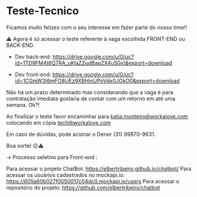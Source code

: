 # Teste-Tecnico


Ficamos muito felizes com o seu interesse em fazer parte do nosso time!!

⚠️ Agora é só acessar o teste referente à vaga escolhida FRONT-END ou BACK-END. 

- Dev back-end: https://drive.google.com/u/0/uc?id=1TD9FM4t6Q7RA_uKlaZZudBaqZX4uS0xt&export=download

- Dev front-end: https://drive.google.com/u/0/uc?id=1CGmW3I6mFO8UEz9XBHinUPpVdx0JOkO0&export=download

Não há um prazo determinado mas considerando que a vaga é para contratação imediata gostaria de contar com um retorno em até uma semana. Ok?!

Ao finalizar o teste favor encaminhar para katia.monteiro@workalove.com colocando em cópia tech@workalove.com

Em caso de dúvidas, pode acionar o Dener (31) 99870-9631.

Boa sorte!  😉⚠️


-> Processo seletivo para Front-end :

Para acessar o projeto ChatBot: https://elbertribeiro.github.io/chatbot/
Para acessar os usuários cadastrados no mockapi.io: https://605a60b027f0050017c04dc0.mockapi.io/users
Para acessar o repositório do projeto: https://github.com/elbertribeiro/chatbot
